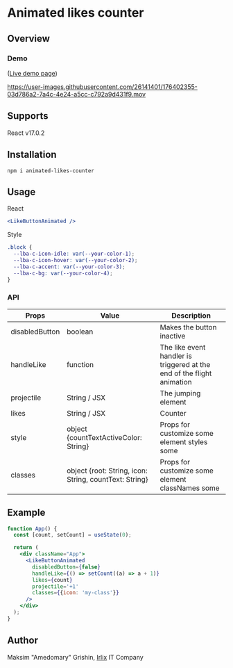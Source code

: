 # Animated likes counter

## Overview
### Demo
([Live demo page](http://amedomary.ru/Animated-likes-counter/))

https://user-images.githubusercontent.com/26141401/176402355-03d786a2-7a4c-4e24-a5cc-c792a9d431f9.mov


## Supports
React v17.0.2

## Installation
```bush
npm i animated-likes-counter
```

## Usage
React
```jsx
<LikeButtonAnimated />
```

Style
```css
.block {
  --lba-c-icon-idle: var(--your-color-1);
  --lba-c-icon-hover: var(--your-color-2);
  --lba-c-accent: var(--your-color-3);
  --lba-c-bg: var(--your-color-4);
}
```

### API
| Props          | Value                                                  | Description                                                            |
| -------------- | ------------------------------------------------------ | ---------------------------------------------------------------------- |
| disabledButton | boolean                                                | Makes the button inactive                                              |
| handleLike     | function                                               | The like event handler is triggered at the end of the flight animation |
| projectile     | String / JSX                                           | The jumping element                                                    |
| likes          | String / JSX                                           | Counter                                                                |
| style          | object {countTextActiveColor: String}                  | Props for customize some element styles some                           |
| classes        | object {root: String, icon: String, countText: String} | Props for customize some element classNames some                       |


## Example
```jsx
function App() {
  const [count, setCount] = useState(0);

  return (
    <div className="App">
      <LikeButtonAnimated
        disabledButton={false}
        handleLike={() => setCount((a) => a + 1)}
        likes={count}
        projectile='+1'
        classes={{icon: 'my-class'}}
      />
    </div>
  );
}
```

## Author
Maksim "Amedomary" Grishin, [Irlix]([https://](https://irlix.com/)) IT Company